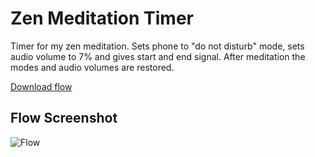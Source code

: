# Zen Meditation Timer
Timer for my zen meditation. Sets phone to "do not disturb" mode, sets audio volume to 7% and gives start and end signal. After meditation the modes and audio volumes are restored.

[Download flow](https://github.com/mgafner/automate-flows/blob/master/zen_meditation_reminder.flo?raw=true)

## Flow Screenshot
![Flow](zen_meditation_reminder.png)
